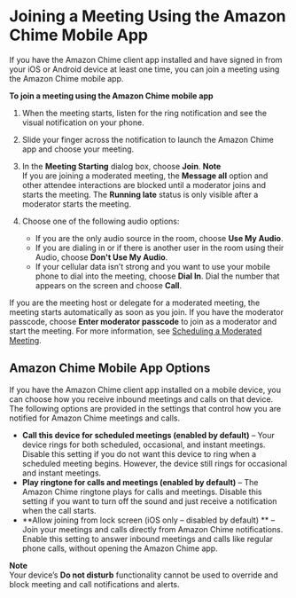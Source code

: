 # Joining a Meeting Using the Amazon Chime Mobile App<a name="chime-join-meeting-mobile-app"></a>

If you have the Amazon Chime client app installed and have signed in from your iOS or Android device at least one time, you can join a meeting using the Amazon Chime mobile app\.

**To join a meeting using the Amazon Chime mobile app**

1. When the meeting starts, listen for the ring notification and see the visual notification on your phone\.

1. Slide your finger across the notification to launch the Amazon Chime app and choose your meeting\.

1. In the **Meeting Starting** dialog box, choose **Join**\.
**Note**  
If you are joining a moderated meeting, the **Message all** option and other attendee interactions are blocked until a moderator joins and starts the meeting\. The **Running late** status is only visible after a moderator starts the meeting\.

1. Choose one of the following audio options:
   + If you are the only audio source in the room, choose **Use My Audio**\.
   + If you are dialing in or if there is another user in the room using their Audio, choose **Don't Use My Audio**\.
   + If your cellular data isn’t strong and you want to use your mobile phone to dial into the meeting, choose **Dial In**\. Dial the number that appears on the screen and choose **Call**\.

If you are the meeting host or delegate for a moderated meeting, the meeting starts automatically as soon as you join\. If you have the moderator passcode, choose **Enter moderator passcode** to join as a moderator and start the meeting\. For more information, see [Scheduling a Moderated Meeting](moderate-meeting.md)\.

## Amazon Chime Mobile App Options<a name="app-options"></a>

If you have the Amazon Chime client app installed on a mobile device, you can choose how you receive inbound meetings and calls on that device\. The following options are provided in the settings that control how you are notified for Amazon Chime meetings and calls\.
+ **Call this device for scheduled meetings \(enabled by default\)** – Your device rings for both scheduled, occasional, and instant meetings\. Disable this setting if you do not want this device to ring when a scheduled meeting begins\. However, the device still rings for occasional and instant meetings\.
+ **Play ringtone for calls and meetings \(enabled by default\)** – The Amazon Chime ringtone plays for calls and meetings\. Disable this setting if you want to turn off the sound and just receive a notification when the call starts\.
+ **Allow joining from lock screen \(iOS only – disabled by default\) ** – Join your meetings and calls directly from Amazon Chime notifications\. Enable this setting to answer inbound meetings and calls like regular phone calls, without opening the Amazon Chime app\.

**Note**  
Your device’s **Do not disturb** functionality cannot be used to override and block meeting and call notifications and alerts\.